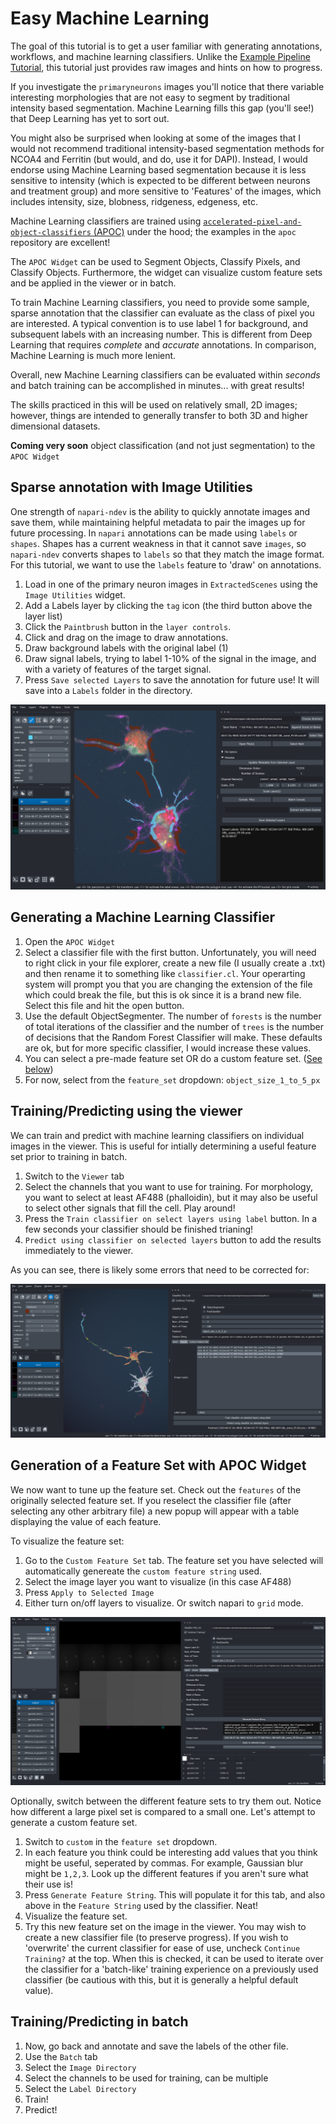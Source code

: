 # Easy Machine Learning

The goal of this tutorial is to get a user familiar with generating annotations, workflows, and machine learning classifiers. Unlike the [Example Pipeline Tutorial](01_example_pipeline.md), this tutorial just provides raw images and hints on how to progress.

If you investigate the `primaryneurons` images you'll notice that there variable interesting morphologies that are not easy to segment by traditional intensity based segmentation. Machine Learning fills this gap (you'll see!) that Deep Learning has yet to sort out.

You might also be surprised when looking at some of the images that I would not recommend traditional intensity-based segmentation methods for NCOA4 and Ferritin (but would, and do, use it for DAPI). Instead, I would endorse using Machine Learning based segmentation because it is less sensitive to intensity (which is expected to be different between neurons and treatment group) and more sensitive to 'Features' of the images, which includes intensity, size, blobness, ridgeness, edgeness, etc.

Machine Learning classifiers are trained using [`accelerated-pixel-and-object-classifiers` (APOC)](https://github.com/haesleinhuepf/apoc) under the hood; the examples in the `apoc` repository are excellent!

The `APOC Widget` can be used to Segment Objects, Classify Pixels, and Classify Objects. Furthermore, the widget can visualize custom feature sets and be applied in the viewer or in batch.

To train Machine Learning classifiers, you need to provide some sample, sparse annotation that the classifier can evaluate as the class of pixel you are interested. A typical convention is to use label 1 for background, and subsequent labels with an increasing number. This is different from Deep Learning that requires *complete* and *accurate* annotations. In comparison, Machine Learning is much more lenient.

Overall, new Machine Learning classifiers can be evaluated within *seconds* and batch training can be accomplished in minutes... with great results!

The skills practiced in this will be used on relatively small, 2D images; however, things are intended to generally transfer to both 3D and higher dimensional datasets.

**Coming very soon** object classification (and not just segmentation) to the `APOC Widget`

## Sparse annotation with Image Utilities

One strength of `napari-ndev` is the ability to quickly annotate images and save them, while maintaining helpful metadata to pair the images up for future processing. In `napari` annotations can be made using `labels` or `shapes`. Shapes has a current weakness in that it cannot save `images`, so `napari-ndev` converts shapes to `labels` so that they match the image format. For this tutorial, we want to use the `labels` feature to 'draw' on annotations.

1. Load in one of the primary neuron images in `ExtractedScenes` using the `Image Utilities` widget.
2. Add a Labels layer by clicking the `tag` icon (the third button above the layer list)
3. Click the `Paintbrush` button in the `layer controls`.
4. Click and drag on the image to draw annotations.
5. Draw background labels with the original label (1)
6. Draw signal labels, trying to label 1-10% of the signal in the image, and with a variety of features of the target signal.
7. Press `Save selected Layers` to save the annotation for future use! It will save into a `Labels` folder in the directory.

![easyml-annotation](screenshots/easyml-annotation.png)

## Generating a Machine Learning Classifier

1. Open the `APOC Widget`
2. Select a classifier file with the first button. Unfortunately, you will need to right click in your file explorer, create a new file (I usually create a .txt) and then rename it to something like `classifier.cl`. Your operarting system will prompt you that you are changing the extension of the file which could break the file, but this is ok since it is a brand new file. Select this file and hit the open button.
3. Use the default ObjectSegmenter. The number of `forests` is the number of total iterations of the classifier and the number of `trees` is the number of decisions that the Random Forest Classifier will make. These defaults are ok, but for more specific classifier, I would increase these values.
4. You can select a pre-made feature set OR do a custom feature set. ([See below](#generation-of-a-feature-set-with-apoc-widget))
5. For now, select from the `feature_set` dropdown: `object_size_1_to_5_px`

## Training/Predicting using the viewer

We can train and predict with machine learning classifiers on individual images in the viewer. This is useful for intially determining a useful feature set prior to training in batch.

1. Switch to the `Viewer` tab
2. Select the channels that you want to use for training. For morphology, you want to select at least AF488 (phalloidin), but it may also be useful to select other signals that fill the cell. Play around!
3. Press the `Train classifier on select layers using label` button. In a few seconds your classifier should be finished trianing!
4. `Predict using classifier on selected layers` button to add the results immediately to the viewer.

As you can see, there is likely some errors that need to be corrected for:

![easyml-viewer](screenshots/easyml-viewercl.png)

## Generation of a Feature Set with APOC Widget

We now want to tune up the feature set. Check out the `features` of the originally selected feature set. If you reselect the classifier file (after selecting any other arbitrary file) a new popup will appear with a table displaying the value of each feature.

To visualize the feature set:

1. Go to the `Custom Feature Set` tab. The feature set you have selected will automatically genereate the `custom feature string` used.
2. Select the image layer you want to visualize (in this case AF488)
3. Press `Apply to Selected Image`
4. Either turn on/off layers to visualize. Or switch napari to `grid` mode.

![easyml-featureset](screenshots/easyml-feature-string.png)

Optionally, switch between the different feature sets to try them out. Notice how different a large pixel set is compared to a small one. Let's attempt to generate a custom feature set.

1. Switch to `custom` in the `feature set` dropdown.
2. In each feature you think could be interesting add values that you think might be useful, seperated by commas. For example, Gaussian blur might be `1,2,3`. Look up the different features if you aren't sure what their use is!
3. Press `Generate Feature String`. This will populate it for this tab, and also above in the `Feature String` used by the classifier. Neat!
4. Visualize the feature set.
5. Try this new feature set on the image in the viewer. You may wish to create a new classifier file (to preserve progress). If you wish to 'overwrite' the current classifier for ease of use, uncheck `Continue Training?` at the top. When this is checked, it can be used to iterate over the classifier for a 'batch-like' training experience on a previously used classifier (be cautious with this, but it is generally a helpful default value).

## Training/Predicting in batch

1. Now, go back and annotate and save the labels of the other file.
2. Use the `Batch` tab
3. Select the `Image Directory`
4. Select the channels to be used for training, can be multiple
5. Select the `Label Directory`
6. Train!
7. Predict!

